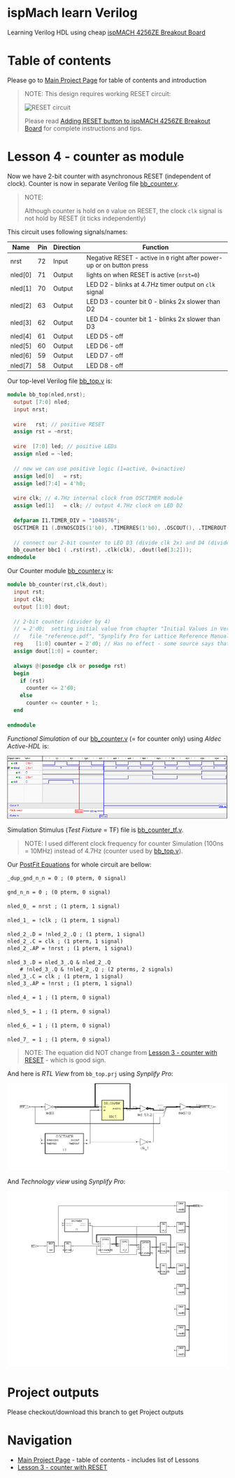 # ispMach learn Verilog

Learning Verilog HDL using cheap [ispMACH 4256ZE Breakout Board][]

# Table of contents

Please go to [Main Project Page] for table of contents and introduction

> NOTE: This design requires working RESET circuit:
>
> ![RESET circuit](https://raw.githubusercontent.com/wiki/hpaluch/hpaluch.github.io/files/latt_reset_schema_cut.png)
>
> Please read [Adding RESET button to ispMACH 4256ZE Breakout Board][] for
> complete instructions and tips.

# Lesson 4 - counter as module

Now we have 2-bit counter with asynchronous RESET (independent of clock).
Counter is now in separate Verilog file [bb_counter.v].

> NOTE:
>
> Although counter is hold on `0` value on RESET, the
> clock `clk` signal is not hold by RESET (it ticks independently)

This circuit uses following signals/names:

Name|Pin|Direction|Function
----|---|---------|--------
nrst|72|Input|Negative RESET - active in `0` right after power-up or on button press
nled[0]|71|Output|lights on when RESET is active (`nrst=0`)
nled[1]|70|Output|LED D2 - blinks at 4.7Hz timer output on `clk` signal
nled[2]|63|Output|LED D3 - counter bit 0 - blinks 2x slower than D2
nled[3]|62|Output|LED D4 - counter bit 1 - blinks 2x slower than D3
nled[4]|61|Output|LED D5 - off
nled[5]|60|Output|LED D6 - off
nled[6]|59|Output|LED D7 - off
nled[7]|58|Output|LED D8 - off

Our top-level Verilog file [bb_top.v] is:
```verilog
module bb_top(nled,nrst);
  output [7:0] nled;
  input nrst;

  wire   rst; // positive RESET
  assign rst = ~nrst;

  wire  [7:0] led; // positive LEDs
  assign nled = ~led;

  // now we can use positive logic (1=active, 0=inactive)
  assign led[0]   = rst;
  assign led[7:4] = 4'h0;

  wire clk; // 4.7Hz internal clock from OSCTIMER module  
  assign led[1]   = clk; // output 4.7Hz clock on LED D2

  defparam I1.TIMER_DIV = "1048576";
  OSCTIMER I1 (.DYNOSCDIS(1'b0), .TIMERRES(1'b0), .OSCOUT(), .TIMEROUT(clk) );

  // connect our 2-bit counter to LED D3 (divide clk 2x) and D4 (divide clk 4x)
  bb_counter bbc1 ( .rst(rst), .clk(clk), .dout(led[3:2]));
endmodule
```

Our Counter module [bb_counter.v] is:
```verilog
module bb_counter(rst,clk,dout);
  input rst;
  input clk;
  output [1:0] dout;

  // 2-bit counter (divider by 4)
  // = 2'd0;  setting initial value from chapter "Initial Values in Verilog", page 315
  //   file "reference.pdf", "Synplify Pro for Lattice Reference Manual"
  reg    [1:0] counter = 2'd0; // Has no effect - some source says that 0 is default (maybe that reason?)
  assign dout[1:0] = counter;

  always @(posedge clk or posedge rst)
  begin
    if (rst)
      counter <= 2'd0;
    else
      counter <= counter + 1;
  end

endmodule
```

_Functional Simulation_ of our [bb_counter.v] (= for counter only)
using _Aldec Active-HDL_ is:

![bb_counter functional simulation](https://raw.githubusercontent.com/hpaluch/ispMach-learn-verilog/b-lesson4-counter-module/images/func-sim0.png)

Simulation Stimulus (_Test Fixture_ = TF) file is [bb_counter_tf.v].

> NOTE: I used different clock frequency for counter Simulation 
> (100ns = 10MHz) instead of 4.7Hz (counter used by [bb_top.v]).

Our [PostFit Equations] for whole circuit are bellow:
```
_dup_gnd_n_n = 0 ; (0 pterm, 0 signal)

gnd_n_n = 0 ; (0 pterm, 0 signal)

nled_0_ = nrst ; (1 pterm, 1 signal)

nled_1_ = !clk ; (1 pterm, 1 signal)

nled_2_.D = !nled_2_.Q ; (1 pterm, 1 signal)
nled_2_.C = clk ; (1 pterm, 1 signal)
nled_2_.AP = !nrst ; (1 pterm, 1 signal)

nled_3_.D = nled_3_.Q & nled_2_.Q
    # !nled_3_.Q & !nled_2_.Q ; (2 pterms, 2 signals)
nled_3_.C = clk ; (1 pterm, 1 signal)
nled_3_.AP = !nrst ; (1 pterm, 1 signal)

nled_4_ = 1 ; (1 pterm, 0 signal)

nled_5_ = 1 ; (1 pterm, 0 signal)

nled_6_ = 1 ; (1 pterm, 0 signal)

nled_7_ = 1 ; (1 pterm, 0 signal)
```

> NOTE: The equation did NOT change
> from [Lesson 3 - counter with RESET][] - which is good sign.


And here is _RTL View_ from `bb_top.prj` using _Synplify Pro_:

![RTL View](https://raw.githubusercontent.com/hpaluch/ispMach-learn-verilog/b-lesson4-counter-module/images/rtl-view.png)
            
And _Technology view_ using _Synplify Pro_:

![Technology View](https://raw.githubusercontent.com/hpaluch/ispMach-learn-verilog/b-lesson4-counter-module/images/tech-view.png)            

# Project outputs

Please checkout/download this branch to get Project outputs

# Navigation

* [Main Project Page][] - table of contents - includes list of Lessons
* [Lesson 3 - counter with RESET][] 


[ispMACH 4256ZE Breakout Board]: http://www.latticesemi.com/Products/DevelopmentBoardsAndKits/ispMACH4256ZEBreakoutBoard.aspx
[Getting started with ispMACH 4256ZE Breakout Board]: https://github.com/hpaluch/hpaluch.github.io/wiki/Getting-started-with-ispMACH-4256ZE-Breakout-Board
[Adding RESET button to ispMACH 4256ZE Breakout Board]: https://github.com/hpaluch/hpaluch.github.io/wiki/Adding-RESET-button-to-ispMACH-4256ZE-Breakout-Board
[JEDEC]: https://github.com/hpaluch/ispMach-learn-verilog/blob/b-lesson4-counter-module/bb_learn.jed 
[bb_top.v]: https://github.com/hpaluch/ispMach-learn-verilog/blob/b-lesson4-counter-module/bb_top.v
[bb_counter.v]: https://github.com/hpaluch/ispMach-learn-verilog/blob/b-lesson4-counter-module/bb_counter.v
[bb_counter_tf.v]: https://github.com/hpaluch/ispMach-learn-verilog/blob/b-lesson4-counter-module/bb_counter_tf.v
[Main Project Page]: https://github.com/hpaluch/ispMach-learn-verilog
[PostFit Equations]: https://github.com/hpaluch/ispMach-learn-verilog/blob/b-lesson4-counter-module/equations.txt
[Lesson 3 - counter with RESET]:  https://github.com/hpaluch/ispMach-learn-verilog/tree/b-lesson3-counter-w-rst
